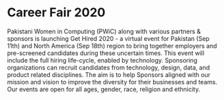 # Career Fair 2020

Pakistani Women in Computing (PWiC) along with various partners & sponsors is launching Get Hired 2020 - a virtual event for Pakistan (Sep 11th) and North America (Sep 18th) region to bring together employers and pre-screened candidates during these uncertain times.
This event will include the full hiring life-cycle, enabled by technology. Sponsoring organizations can recruit candidates from technology, design, data, and product related disciplines. The aim is to help Sponsors aligned with our mission and vision to improve the diversity for their businesses and teams.
Our events are open for all ages, gender, race, religion and ethnicity.
